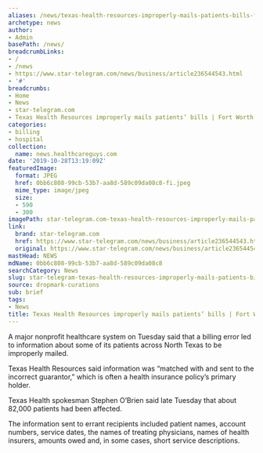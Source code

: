 ```yaml
---
aliases: /news/texas-health-resources-improperly-mails-patients-bills-fort-worth-star
archetype: news
author:
- Admin
basePath: /news/
breadcrumbLinks:
- /
- /news
- https://www.star-telegram.com/news/business/article236544543.html
- '#'
breadcrumbs:
- Home
- News
- star-telegram.com
- Texas Health Resources improperly mails patients’ bills | Fort Worth Star
categories:
- billing
- hospital
collection:
  name: news.healthcareguys.com
date: '2019-10-28T13:19:09Z'
featuredImage:
  format: JPEG
  href: 0bb6c808-99cb-53b7-aa8d-589c09da08c8-fi.jpeg
  mime_type: image/jpeg
  size:
  - 590
  - 300
imagePath: star-telegram.com-texas-health-resources-improperly-mails-patients-bills-fort-worth-star
link:
  brand: star-telegram.com
  href: https://www.star-telegram.com/news/business/article236544543.html
  original: https://www.star-telegram.com/news/business/article236544543.html
mastHead: NEWS
mdName: 0bb6c808-99cb-53b7-aa8d-589c09da08c8
searchCategory: News
slug: star-telegram-texas-health-resources-improperly-mails-patients-bills-fort-worth-star
source: dropmark-curations
sub: brief
tags:
- News
title: Texas Health Resources improperly mails patients’ bills | Fort Worth Star
---
```


A major nonprofit healthcare system on Tuesday said that a billing error led to information about some of its patients across North Texas to be improperly mailed.

Texas Health Resources said information was “matched with and sent to the incorrect guarantor,” which is often a health insurance policy’s primary holder.

Texas Health spokesman Stephen O’Brien said late Tuesday that about 82,000 patients had been affected.

The information sent to errant recipients included patient names, account numbers, service dates, the names of treating physicians, names of health insurers, amounts owed and, in some cases, short service descriptions.